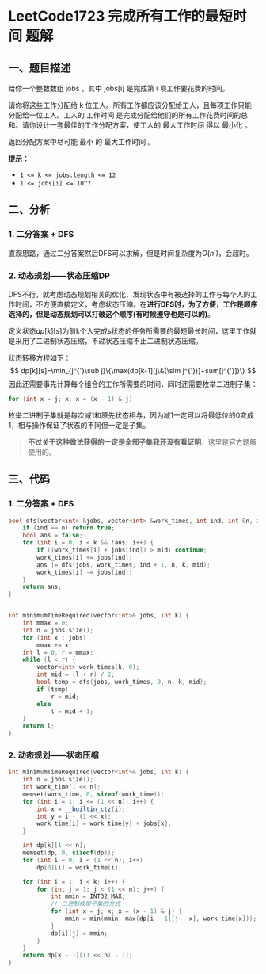 # LeetCode1723 完成所有工作的最短时间 题解

## 一、题目描述

给你一个整数数组 jobs ，其中 jobs[i] 是完成第 i 项工作要花费的时间。

请你将这些工作分配给 k 位工人。所有工作都应该分配给工人，且每项工作只能分配给一位工人。工人的 工作时间 是完成分配给他们的所有工作花费时间的总和。请你设计一套最佳的工作分配方案，使工人的 最大工作时间 得以 最小化 。

返回分配方案中尽可能 最小 的 最大工作时间 。

**提示：**

- `1 <= k <= jobs.length <= 12`
- `1 <= jobs[i] <= 10^7`



## 二、分析

### 1. 二分答案 + DFS

直观思路，通过二分答案然后DFS可以求解，但是时间复杂度为$O(n!)$，会超时。



### 2. 动态规划——状态压缩DP

DFS不行，就考虑动态规划相关的优化，发现状态中有被选择的工作与每个人的工作时间，不方便直接定义，考虑状态压缩。在**进行DFS时，为了方便，工作是顺序选择的，但是动态规划可以打破这个顺序(有时候遵守也是可以的)**。

定义状态$dp[k][s]$为前k个人完成s状态的任务所需要的最短最长时间，这里工作就是采用了二进制状态压缩，不过状态压缩不止二进制状态压缩。

状态转移方程如下：
$$
dp[k][s]=\min_{j^{'}\sub j}\{\max(dp[k-1][j\&(\sim j^{'})]+sum[j^{'}])\}
$$
因此还需要事先计算每个组合的工作所需要的时间，同时还需要枚举二进制子集：

```c++
for (int x = j; x; x = (x - 1) & j)
```

枚举二进制子集就是每次减1和原先状态相与，因为减1一定可以将最低位的0变成1，相与操作保证了状态的不同但一定是子集。

> **不过关于这种做法获得的一定是全部子集我还没有看证明**，这里是官方题解使用的。



## 三、代码

### 1. 二分答案 + DFS

``` c++
bool dfs(vector<int> &jobs, vector<int> &work_times, int ind, int &n, int &k, int &mid) {
    if (ind == n) return true;
    bool ans = false;
    for (int i = 0; i < k && !ans; i++) {
        if ((work_times[i] + jobs[ind]) > mid) continue;
        work_times[i] += jobs[ind];
        ans |= dfs(jobs, work_times, ind + 1, n, k, mid);
        work_times[i] -= jobs[ind];
    }
    return ans;
}


int minimumTimeRequired(vector<int>& jobs, int k) {
    int mmax = 0;
    int n = jobs.size();
    for (int x : jobs)
        mmax += x;
    int l = 0, r = mmax;
    while (l < r) {
        vector<int> work_times(k, 0);
        int mid = (l + r) / 2;
        bool temp = dfs(jobs, work_times, 0, n, k, mid);
        if (temp) 
            r = mid;
        else 
            l = mid + 1;
    }
    return l;
}
```



### 2. 动态规划——状态压缩

```c++
int minimumTimeRequired(vector<int>& jobs, int k) {
    int n = jobs.size();
    int work_time[1 << n];
    memset(work_time, 0, sizeof(work_time));
    for (int i = 1; i <= (1 << n); i++) {
        int x = __builtin_ctz(i);
        int y = i - (1 << x);
        work_time[i] = work_time[y] + jobs[x];
    }

    int dp[k][1 << n];
    memset(dp, 0, sizeof(dp));
    for (int i = 0; i < (1 << n); i++) 
        dp[0][i] = work_time[i];

    for (int i = 1; i < k; i++) {
        for (int j = 1; j < (1 << n); j++) {
            int mmin = INT32_MAX;
            // 二进制枚举子集的方式
            for (int x = j; x; x = (x - 1) & j) {
                mmin = min(mmin, max(dp[i - 1][j - x], work_time[x]));
            }
            dp[i][j] = mmin;
        }
    }
    return dp[k - 1][(1 << n) - 1];
}
```

